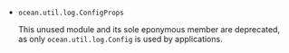 * `ocean.util.log.ConfigProps`

  This unused module and its sole eponymous member are deprecated,
  as only `ocean.util.log.Config` is used by applications.
